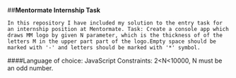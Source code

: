 ##**Mentormate Internship Task**

`In this repository I have included my solution to the entry task for an internship position at Mentormate.
Task:
Create a console app which draws MM logo by given N parameter, which is the thickness of
of the letters M in the upper part part of the logo.Empty space should be marked with '-' and letters should be marked with '*' symbol.`

####Language of choice: JavaScript
Constraints: 2<N<10000, N must be an odd number.
